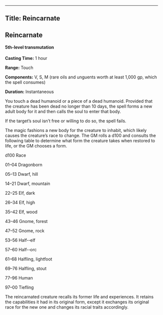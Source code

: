 -------------------------
Title: Reincarnate
-------------------------

## Reincarnate

#### 5th-level transmutation


**Casting Time:** 1 hour

**Range:** Touch

**Components:** V, S, M (rare oils and unguents worth at
least 1,000 gp, which the spell consumes)

**Duration:** Instantaneous


You touch a dead humanoid or a piece of a dead humanoid. Provided that
the creature has been dead no longer than 10 days, the spell forms a new
adult body for it and then calls the soul to enter that body.

If the target’s soul isn’t free or willing to do so, the spell fails.

The magic fashions a new body for the creature to inhabit, which likely
causes the creature’s race to change. The GM rolls a d100 and consults
the following table to determine what form the creature takes when
restored to life, or the GM chooses a form.


d100 Race

01–04 Dragonborn

05–13 Dwarf, hill

14–21 Dwarf, mountain

22–25 Elf, dark

26–34 Elf, high

35–42 Elf, wood

43–46 Gnome, forest

47–52 Gnome, rock

53–56 Half-­‐elf

57–60 Half-­‐orc

61–68 Halfling, lightfoot

69–76 Halfling, stout

77–96 Human

97–00 Tiefling


The reincarnated creature recalls its former life and experiences. It
retains the capabilities it had in its original form, except it
exchanges its original race for the new one and changes its racial
traits accordingly.


